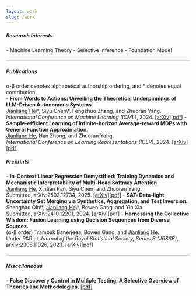 ```yaml
---
layout: work
slug: /work
---
```

<h5> Research Interests</h5>
- Machine Learning Theory 
- Selective Inference
- Foundation Model

<hr style="height:1px;opacity:0.3;color:gray;margin:20px 0px 15px 0px">

<h5> Publications</h5>
α-β order denotes alphabetical authorship ordering, and * denotes equal contribution. <br>
- <b>From Words to Actions: Unveiling the Theoretical Underpinnings of LLM-Driven Autonomous Systems.</b><br>
  <u>Jianliang He</u>\*, Siyu Chen\*, Fengzhuo Zhang, and Zhuoran Yang.<br> 
  <i>International Conference on Machine Learning (ICML)</i>, 2024. [<a href="https://arxiv.org/abs/2405.19883">arXiv</a>][<a href="https://arxiv.org/pdf/2405.19883">pdf</a>]
- <b>Sample-efficient Learning of Infinite-horizon Average-reward MDPs with General Function Approximation.</b><br>
  <u>Jianliang He</u>, Han Zhong, and Zhuoran Yang.<br>
  <i>International Conference on Learning Representations (ICLR)</i>, 2024. [<a href="https://arxiv.org/abs/2404.12648">arXiv</a>][<a href="https://arxiv.org/pdf/2404.12648">pdf</a>]

<h5> Preprints</h5>
- <b>In-Context Linear Regression Demystified: Training Dynamics and Mechanistic Interpretability of Multi-Head Softmax Attention.</b><br>
 <u>Jianliang He</u>, Xintian Pan, Siyu Chen, and Zhuoran Yang.<br>
  Submitted, arXiv:2503.12734, 2025. <a href="https://arxiv.org/abs/2503.12734">[arXiv]</a><a href="https://arxiv.org/pdf/2503.12734">[pdf]</a>
- <b>SAT: Data-light Uncertainty Set Merging via Synthetics, Aggregation, and Test Inversion.</b><br>
 Shenghao Qin\*, <u>Jianliang He</u>\*, Bowen Gang, and Yin Xia.<br>
  Submitted, arXiv:2410.12201, 2024. <a href="https://arxiv.org/abs/2410.12201">[arXiv]</a><a href="https://arxiv.org/pdf/2410.12201">[pdf]</a>
- <b>Harnessing the Collective Wisdom: Fusion Learning using Decision Sequences from Diverse Sources.</b><br>
  (α-β order) Trambak Banerjeea, Bowen Gang, and <u>Jianliang He</u>.<br>
  Under R&R at <i>Journal of the Royal Statistical Society, Series B (JRSSB)</i>, arXiv:2308.11026, 2023. <a href="https://arxiv.org/abs/2308.11026">[arXiv]</a><a href="https://arxiv.org/pdf/2308.11026">[pdf]</a>


<hr style="height:1px;opacity:0.3;color:gray;margin:20px 0px 15px 0px">

<h5> Miscellaneous</h5>
- <b>False Discovery Control in Multiple Testing: A Selective Overview of Theories and Methodologies.</b> 
  <a href="assets/files/Selective_overview_MT.pdf">[pdf]</a>
